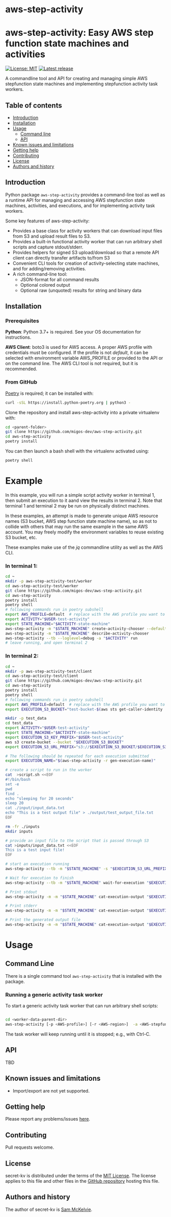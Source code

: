 # aws-step-activity
aws-step-activity: Easy AWS step function state machines and activities
=================================================

[![License: MIT](https://img.shields.io/badge/License-MIT-yellow.svg)](https://opensource.org/licenses/MIT)
[![Latest release](https://img.shields.io/github/v/release/amigos-dev/aws-step-activity.svg?style=flat-square&color=b44e88)](https://github.com/amigos-dev/aws-step-activity/releases)

A commandline tool and API for creating and managing simple AWS stepfunction state machines
and implementing stepfunction activity task workers.

Table of contents
-----------------

* [Introduction](#introduction)
* [Installation](#installation)
* [Usage](#usage)
  * [Command line](#command-line)
  * [API](api)
* [Known issues and limitations](#known-issues-and-limitations)
* [Getting help](#getting-help)
* [Contributing](#contributing)
* [License](#license)
* [Authors and history](#authors-and-history)


Introduction
------------

Python package `aws-step-activity` provides a command-line tool as well as a runtime API for managing and accessing
AWS stepfunction state machines, activities, and executions, and for implementing activity task workers.

Some key features of aws-step-activity:

* Provides a base class for activity workers that can download input files from S3 and upload result files to S3.
* Provides a built-in functional activity worker that can run arbitrary shell scripts and capture stdout/stderr.
* Provides helpers for signed S3 upload/download so that a remote API client can directly transfer artifacts to/from S3
* Convenient CLI tools for creation of activity-selecting state machines, and for adding/removing activities.
* A rich command-line tool:
  * JSON-format for all command results
  * Optional colored output
  * Optional raw (unquoted) results for string and binary data


Installation
------------

### Prerequisites

**Python**: Python 3.7+ is required. See your OS documentation for instructions.

**AWS Client**: boto3 is used for AWS access. A proper AWS profile with credentials must be configured. If the profile is not _default_, it can be selected with environment variable AWS_PROFILE or provided to the API or on the command line. The AWS CLI tool is not required, but it is recommended.

### From GitHub

[Poetry](https://python-poetry.org/docs/master/#installing-with-the-official-installer) is required; it can be installed with:

```bash
curl -sSL https://install.python-poetry.org | python3 -
```

Clone the repository and install aws-step-activity into a private virtualenv with:

```bash
cd <parent-folder>
git clone https://github.com/migos-dev/aws-step-activity.git
cd aws-step-activity
poetry install
```

You can then launch a bash shell with the virtualenv activated using:

```bash
poetry shell
```

Example
========

In this example, you will run a simple script activity worker in terminal 1, then submit an execution to it
aand view the results in terminal 2. Note that terminal 1 and terminal 2 may
be run on physically distinct machines.

In these examples, an attempt is made to generate unique AWS resource names (S3 bucket, AWS step function state machine name),
so as not to collide with others that may run the same example in the same AWS account. You may freely
modify the environment variables to reuse existing S3 bucket, etc.

These examples make use of the _jq_ commandline utility as well as the AWS CLI.

### In terminal 1:
```bash
cd ~
mkdir -p aws-step-activity-test/worker
cd aws-step-activity-test/worker
git clone https://github.com/migos-dev/aws-step-activity.git
cd aws-step-activity
poetry install
poetry shell
# following commands run in poetry subshell
export AWS_PROFILE=default  # replace with the AWS profile you want to use
export ACTIVITY="$USER-test-activity"
export STATE_MACHINE="$ACTIVITY-state-machine"
aws-step-activity -m "$STATE_MACHINE" create-activity-chooser --default "$ACTIVITY" "$ACTIVITY"
aws-step-activity -m "$STATE_MACHINE" describe-activity-chooser
aws-step-activity --tb --loglevel=debug -a "$ACTIVITY" run
# leave running, and open terminal 2
```

### In terminal 2:
```bash
cd ~
mkdir -p aws-step-activity-test/client
cd aws-step-activity-test/client
git clone https://github.com/migos-dev/aws-step-activity.git
cd aws-step-activity
poetry install
poetry shell
# following commands run in poetry subshell
export AWS_PROFILE=default  # replace with the AWS profile you want to use
export EXECUTION_S3_BUCKET="test-bucket-$(aws sts get-caller-identity | jq .Account)-$USER"

mkdir -p test_data
cd test_data
export ACTIVITY="$USER-test-activity"
export STATE_MACHINE="$ACTIVITY-state-machine"
export EXECUTION_S3_KEY_PREFIX="$USER-test-activity"
aws s3 create-bucket --bucket "$EXECUTION_S3_BUCKET"
export EXECUTION_S3_URL_PREFIX="s3://$EXECUTION_S3_BUCKET/$EXECUTION_S3_KEY_PREFIX"

# The following should be repeated for each execution submitted
export EXECUTION_NAME="$(aws-step-activity -r gen-execution-name)"

# create a script to run in the worker
cat  >script.sh <<EOF
#!/bin/bash
set -e
pwd
find .
echo "sleeping for 20 seconds"
sleep 20
cat ./input/input_data.txt
echo "This is a test output file" > ./output/test_output_file.txt
EOF

rm -fr ./inputs
mkdir inputs

# provide an input file to the script that is passed through S3
cat >inputs/input_data.txt <<EOF
This is a test input file!
EOF

# start an execution running
aws-step-activity --tb -m "$STATE_MACHINE" -s "$EXECUTION_S3_URL_PREFIX" start-execution --name="$EXECUTION_NAME" -i inputs -v script@=script.sh

# Wait for execution to finish
aws-step-activity --tb -m "$STATE_MACHINE" wait-for-execution "$EXECUTION_NAME"

# Print stdout
aws-step-activity -m -m "$STATE_MACHINE" cat-execution-output "$EXECUTION_NAME" stdout.txt

# Print stderr
aws-step-activity -m -m "$STATE_MACHINE" cat-execution-output "$EXECUTION_NAME" stderr.txt >&2

# Print the generated output file
aws-step-activity -m -m "$STATE_MACHINE" cat-execution-output "$EXECUTION_NAME" test_output_file.txt
```


Usage
=====

Command Line
------------

There is a single command tool `aws-step-activity` that is installed with the package.

### Running a generic activity task worker

To start a generic activity task worker that can run arbitrary shell scripts:

```bash

cd <worker-data-parent-dir>
aws-step-activity [-p <AWS-profile>] [-r <AWS-region>]  -a <AWS-stepfunction-activity-name> -w <unique-worker-name>
```

The task worker will keep running until it is stopped; e.g., with Ctrl-C.


API
---

TBD

Known issues and limitations
----------------------------

* Import/export are not yet supported.

Getting help
------------

Please report any problems/issues [here](https://github.com/sammck/secret-kv/issues).

Contributing
------------

Pull requests welcome.

License
-------

secret-kv is distributed under the terms of the [MIT License](https://opensource.org/licenses/MIT).  The license applies to this file and other files in the [GitHub repository](http://github.com/sammck/secret-kv) hosting this file.

Authors and history
---------------------------

The author of secret-kv is [Sam McKelvie](https://github.com/sammck).
